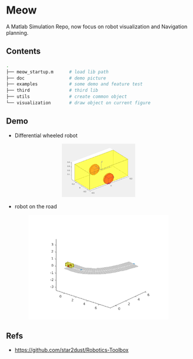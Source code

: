 # Meow
A Matlab Simulation Repo, now focus on robot visualization and Navigation planning.

## Contents

```sh
.
├── meow_startup.m      # load lib path
├── doc                 # demo picture
├── examples            # some demo and feature test
├── third               # third lib
├── utils               # create common object
└── visualization       # draw object on current figure
```

## Demo
- Differential wheeled robot

<p align="center">
    <img width="200" src="doc/robot_diff.gif">
</p>

- robot on the road

<p align="center">
    <img width="380" src="doc/robot_diff_demo.png">
</p>

## Refs
- https://github.com/star2dust/Robotics-Toolbox
